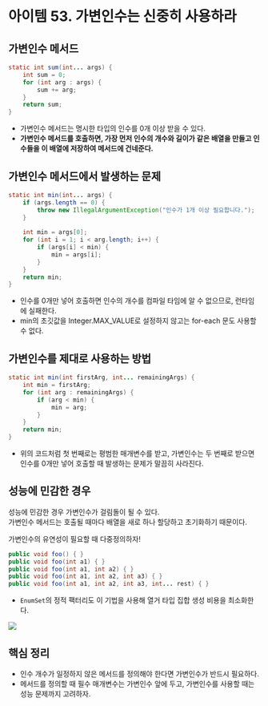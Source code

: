# 아이템 53. 가변인수는 신중히 사용하라

## 가변인수 메서드

```java
static int sum(int... args) {
    int sum = 0;
    for (int arg : args) {
        sum += arg;
    }
    return sum;
}
```

- 가변인수 메서드는 명시한 타입의 인수를 0개 이상 받을 수 있다.  
- **가변인수 메서드를 호출하면, 가장 먼저 인수의 개수와 길이가 같은 배열을 만들고 인수들을 이 배열에 저장하여 메서드에 건네준다.**

## 가변인수 메서드에서 발생하는 문제

```java
static int min(int... args) {
    if (args.length == 0) {
        throw new IllegalArgumentException("인수가 1개 이상 필요합니다.");
    }
    
    int min = args[0];
    for (int i = 1; i < arg.length; i++) {
        if (args[i] < min) {
            min = args[i];
        }   
    }
    return min;
}
```

- 인수를 0개만 넣어 호출하면 인수의 개수를 컴파일 타임에 알 수 없으므로, 런타임에 실패한다.
- min의 초깃값을 Integer.MAX_VALUE로 설정하지 않고는 for-each 문도 사용할 수 없다.

## 가변인수를 제대로 사용하는 방법

```java
static int min(int firstArg, int... remainingArgs) {
    int min = firstArg;
    for (int arg : remainingArgs) {
        if (arg < min) {
            min = arg;        
        }
    }
    return min;
}
```

- 위의 코드처럼 첫 번째로는 평범한 매개변수를 받고, 가변인수는 두 번째로 받으면 인수를 0개만 넣어 호출할 때 발생하는 문제가 말끔히 사라진다.

## 성능에 민감한 경우

성능에 민감한 경우 가변인수가 걸림돌이 될 수 있다.  
가변인수 메서드는 호출될 때마다 배열을 새로 하나 할당하고 초기화하기 때문이다.

가변인수의 유연성이 필요할 때 다중정의하자!

```java
public void foo() { }
public void foo(int a1) { }
public void foo(int a1, int a2) { }
public void foo(int a1, int a2, int a3) { }
public void foo(int a1, int a2, int a3, int... rest) { }
```

- `EnumSet`의 정적 팩터리도 이 기법을 사용해 열거 타입 집합 생성 비용을 최소화한다.

![](https://user-images.githubusercontent.com/47477359/156886369-6ebe83fa-5b1e-4fd7-8eac-c9cfcebc0229.png)


## 핵심 정리

- 인수 개수가 일정하지 않은 메서드를 정의해야 한다면 가변인수가 반드시 필요하다.
- 메서드를 정의할 때 필수 매개변수는 가변인수 앞에 두고, 가변인수를 사용할 때는 성능 문제까지 고려하자.
